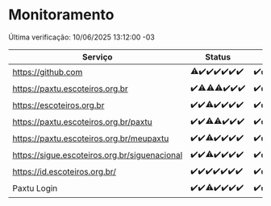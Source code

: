 # Monitoramento

Última verificação: 10/06/2025 13:12:00 -03

|Serviço|Status|Últimas 24h|
|---|---|---|
|https://github.com|<span title="2025-06-03: OK=22, Falhas=1">⚠️</span><span title="2025-06-04: OK=23">✔️</span><span title="2025-06-05: OK=22">✔️</span><span title="2025-06-06: OK=23">✔️</span><span title="2025-06-07: OK=23">✔️</span><span title="2025-06-08: OK=23">✔️</span><span title="2025-06-09: OK=15">✔️</span>|<span title="09/06/2025 13:12:00 -03 : 200">✔️</span><span title="09/06/2025 14:08:00 -03 : 200">✔️</span><span title="09/06/2025 15:13:00 -03 : 200">✔️</span><span title="09/06/2025 16:07:00 -03 : 200">✔️</span><span title="09/06/2025 17:10:00 -03 : 200">✔️</span><span title="09/06/2025 18:08:00 -03 : 200">✔️</span><span title="09/06/2025 19:09:00 -03 : 200">✔️</span><span title="09/06/2025 20:09:00 -03 : 200">✔️</span><span title="09/06/2025 21:48:00 -03 : 200">✔️</span><span title="09/06/2025 23:41:00 -03 : 200">✔️</span><span title="10/06/2025 00:41:00 -03 : 200">✔️</span><span title="10/06/2025 01:18:00 -03 : 200">✔️</span><span title="10/06/2025 02:10:00 -03 : 200">✔️</span><span title="10/06/2025 03:14:00 -03 : 200">✔️</span><span title="10/06/2025 04:09:00 -03 : 200">✔️</span><span title="10/06/2025 05:14:00 -03 : 200">✔️</span><span title="10/06/2025 06:11:00 -03 : 200">✔️</span><span title="10/06/2025 07:10:00 -03 : 200">✔️</span><span title="10/06/2025 08:08:00 -03 : 200">✔️</span><span title="10/06/2025 09:19:00 -03 : 200">✔️</span><span title="10/06/2025 10:26:00 -03 : 200">✔️</span><span title="10/06/2025 11:10:00 -03 : 200">✔️</span><span title="10/06/2025 12:10:00 -03 : 200">✔️</span><span title="10/06/2025 13:11:00 -03 : 200">✔️</span>|
|https://paxtu.escoteiros.org.br|<span title="2025-06-03: OK=23">✔️</span><span title="2025-06-04: OK=22, Falhas=1">⚠️</span><span title="2025-06-05: OK=21, Falhas=1">⚠️</span><span title="2025-06-06: OK=22, Falhas=1">⚠️</span><span title="2025-06-07: OK=23">✔️</span><span title="2025-06-08: OK=23">✔️</span><span title="2025-06-09: OK=15">✔️</span>|<span title="09/06/2025 13:12:00 -03 : 200">✔️</span><span title="09/06/2025 14:08:00 -03 : 200">✔️</span><span title="09/06/2025 15:13:00 -03 : 200">✔️</span><span title="09/06/2025 16:07:00 -03 : 200">✔️</span><span title="09/06/2025 17:10:00 -03 : 200">✔️</span><span title="09/06/2025 18:08:00 -03 : 200">✔️</span><span title="09/06/2025 19:09:00 -03 : 200">✔️</span><span title="09/06/2025 20:09:00 -03 : 200">✔️</span><span title="09/06/2025 21:48:00 -03 : 200">✔️</span><span title="09/06/2025 23:41:00 -03 : 200">✔️</span><span title="10/06/2025 00:41:00 -03 : 200">✔️</span><span title="10/06/2025 01:18:00 -03 : 200">✔️</span><span title="10/06/2025 02:10:00 -03 : 200">✔️</span><span title="10/06/2025 03:14:00 -03 : 200">✔️</span><span title="10/06/2025 04:09:00 -03 : 200">✔️</span><span title="10/06/2025 05:14:00 -03 : 200">✔️</span><span title="10/06/2025 06:11:00 -03 : 200">✔️</span><span title="10/06/2025 07:10:00 -03 : 200">✔️</span><span title="10/06/2025 08:08:00 -03 : 200">✔️</span><span title="10/06/2025 09:19:00 -03 : 200">✔️</span><span title="10/06/2025 10:26:00 -03 : 200">✔️</span><span title="10/06/2025 11:10:00 -03 : 200">✔️</span><span title="10/06/2025 12:10:00 -03 : 200">✔️</span><span title="10/06/2025 13:11:00 -03 : 200">✔️</span>|
|https://escoteiros.org.br|<span title="2025-06-03: OK=23">✔️</span><span title="2025-06-04: OK=23">✔️</span><span title="2025-06-05: OK=21, Falhas=1">⚠️</span><span title="2025-06-06: OK=23">✔️</span><span title="2025-06-07: OK=23">✔️</span><span title="2025-06-08: OK=23">✔️</span><span title="2025-06-09: OK=15">✔️</span>|<span title="09/06/2025 13:12:00 -03 : 200">✔️</span><span title="09/06/2025 14:08:00 -03 : 200">✔️</span><span title="09/06/2025 15:13:00 -03 : 200">✔️</span><span title="09/06/2025 16:07:00 -03 : 200">✔️</span><span title="09/06/2025 17:10:00 -03 : 200">✔️</span><span title="09/06/2025 18:08:00 -03 : 200">✔️</span><span title="09/06/2025 19:09:00 -03 : 200">✔️</span><span title="09/06/2025 20:09:00 -03 : 200">✔️</span><span title="09/06/2025 21:48:00 -03 : 200">✔️</span><span title="09/06/2025 23:41:00 -03 : 200">✔️</span><span title="10/06/2025 00:41:00 -03 : 200">✔️</span><span title="10/06/2025 01:18:00 -03 : 200">✔️</span><span title="10/06/2025 02:10:00 -03 : 200">✔️</span><span title="10/06/2025 03:14:00 -03 : 200">✔️</span><span title="10/06/2025 04:09:00 -03 : 200">✔️</span><span title="10/06/2025 05:14:00 -03 : 200">✔️</span><span title="10/06/2025 06:11:00 -03 : 200">✔️</span><span title="10/06/2025 07:10:00 -03 : 200">✔️</span><span title="10/06/2025 08:08:00 -03 : 200">✔️</span><span title="10/06/2025 09:19:00 -03 : 200">✔️</span><span title="10/06/2025 10:26:00 -03 : 200">✔️</span><span title="10/06/2025 11:10:00 -03 : 200">✔️</span><span title="10/06/2025 12:10:00 -03 : 200">✔️</span><span title="10/06/2025 13:11:00 -03 : 200">✔️</span>|
|https://paxtu.escoteiros.org.br/paxtu|<span title="2025-06-03: OK=23">✔️</span><span title="2025-06-04: OK=23">✔️</span><span title="2025-06-05: OK=21, Falhas=1">⚠️</span><span title="2025-06-06: OK=22, Falhas=1">⚠️</span><span title="2025-06-07: OK=23">✔️</span><span title="2025-06-08: OK=23">✔️</span><span title="2025-06-09: OK=15">✔️</span>|<span title="09/06/2025 13:12:00 -03 : 200">✔️</span><span title="09/06/2025 14:08:00 -03 : 200">✔️</span><span title="09/06/2025 15:13:00 -03 : 200">✔️</span><span title="09/06/2025 16:07:00 -03 : 200">✔️</span><span title="09/06/2025 17:10:00 -03 : 200">✔️</span><span title="09/06/2025 18:08:00 -03 : 200">✔️</span><span title="09/06/2025 19:09:00 -03 : 200">✔️</span><span title="09/06/2025 20:09:00 -03 : 200">✔️</span><span title="09/06/2025 21:48:00 -03 : 200">✔️</span><span title="09/06/2025 23:41:00 -03 : 200">✔️</span><span title="10/06/2025 00:41:00 -03 : 200">✔️</span><span title="10/06/2025 01:18:00 -03 : 200">✔️</span><span title="10/06/2025 02:10:00 -03 : 200">✔️</span><span title="10/06/2025 03:14:00 -03 : 200">✔️</span><span title="10/06/2025 04:09:00 -03 : 200">✔️</span><span title="10/06/2025 05:14:00 -03 : 200">✔️</span><span title="10/06/2025 06:11:00 -03 : 200">✔️</span><span title="10/06/2025 07:10:00 -03 : 200">✔️</span><span title="10/06/2025 08:08:00 -03 : 200">✔️</span><span title="10/06/2025 09:19:00 -03 : 200">✔️</span><span title="10/06/2025 10:26:00 -03 : 200">✔️</span><span title="10/06/2025 11:10:00 -03 : 200">✔️</span><span title="10/06/2025 12:10:00 -03 : 200">✔️</span><span title="10/06/2025 13:11:00 -03 : 200">✔️</span>|
|https://paxtu.escoteiros.org.br/meupaxtu|<span title="2025-06-03: OK=23">✔️</span><span title="2025-06-04: OK=23">✔️</span><span title="2025-06-05: OK=21, Falhas=1">⚠️</span><span title="2025-06-06: OK=23">✔️</span><span title="2025-06-07: OK=23">✔️</span><span title="2025-06-08: OK=23">✔️</span><span title="2025-06-09: OK=15">✔️</span>|<span title="09/06/2025 13:12:00 -03 : 200">✔️</span><span title="09/06/2025 14:08:00 -03 : 200">✔️</span><span title="09/06/2025 15:13:00 -03 : 200">✔️</span><span title="09/06/2025 16:07:00 -03 : 200">✔️</span><span title="09/06/2025 17:10:00 -03 : 200">✔️</span><span title="09/06/2025 18:08:00 -03 : 200">✔️</span><span title="09/06/2025 19:09:00 -03 : 200">✔️</span><span title="09/06/2025 20:09:00 -03 : 200">✔️</span><span title="09/06/2025 21:48:00 -03 : 200">✔️</span><span title="09/06/2025 23:41:00 -03 : 200">✔️</span><span title="10/06/2025 00:41:00 -03 : 200">✔️</span><span title="10/06/2025 01:18:00 -03 : 200">✔️</span><span title="10/06/2025 02:10:00 -03 : 200">✔️</span><span title="10/06/2025 03:14:00 -03 : 200">✔️</span><span title="10/06/2025 04:09:00 -03 : 200">✔️</span><span title="10/06/2025 05:14:00 -03 : 200">✔️</span><span title="10/06/2025 06:11:00 -03 : 200">✔️</span><span title="10/06/2025 07:10:00 -03 : 200">✔️</span><span title="10/06/2025 08:08:00 -03 : 200">✔️</span><span title="10/06/2025 09:19:00 -03 : 200">✔️</span><span title="10/06/2025 10:26:00 -03 : 200">✔️</span><span title="10/06/2025 11:10:00 -03 : 200">✔️</span><span title="10/06/2025 12:10:00 -03 : 200">✔️</span><span title="10/06/2025 13:11:00 -03 : 200">✔️</span>|
|https://sigue.escoteiros.org.br/siguenacional|<span title="2025-06-03: OK=23">✔️</span><span title="2025-06-04: OK=23">✔️</span><span title="2025-06-05: OK=21, Falhas=1">⚠️</span><span title="2025-06-06: OK=23">✔️</span><span title="2025-06-07: OK=23">✔️</span><span title="2025-06-08: OK=23">✔️</span><span title="2025-06-09: OK=15">✔️</span>|<span title="09/06/2025 13:12:00 -03 : 200">✔️</span><span title="09/06/2025 14:08:00 -03 : 200">✔️</span><span title="09/06/2025 15:13:00 -03 : 200">✔️</span><span title="09/06/2025 16:07:00 -03 : 200">✔️</span><span title="09/06/2025 17:10:00 -03 : 200">✔️</span><span title="09/06/2025 18:08:00 -03 : 200">✔️</span><span title="09/06/2025 19:09:00 -03 : 200">✔️</span><span title="09/06/2025 20:09:00 -03 : 200">✔️</span><span title="09/06/2025 21:48:00 -03 : 200">✔️</span><span title="09/06/2025 23:41:00 -03 : 200">✔️</span><span title="10/06/2025 00:41:00 -03 : 200">✔️</span><span title="10/06/2025 01:18:00 -03 : 200">✔️</span><span title="10/06/2025 02:10:00 -03 : 200">✔️</span><span title="10/06/2025 03:14:00 -03 : 200">✔️</span><span title="10/06/2025 04:09:00 -03 : 200">✔️</span><span title="10/06/2025 05:14:00 -03 : 200">✔️</span><span title="10/06/2025 06:11:00 -03 : 200">✔️</span><span title="10/06/2025 07:10:00 -03 : 200">✔️</span><span title="10/06/2025 08:08:00 -03 : 200">✔️</span><span title="10/06/2025 09:19:00 -03 : 200">✔️</span><span title="10/06/2025 10:26:00 -03 : 200">✔️</span><span title="10/06/2025 11:10:00 -03 : 200">✔️</span><span title="10/06/2025 12:10:00 -03 : 200">✔️</span><span title="10/06/2025 13:11:00 -03 : 200">✔️</span>|
|https://id.escoteiros.org.br/|<span title="2025-06-03: OK=23">✔️</span><span title="2025-06-04: OK=23">✔️</span><span title="2025-06-05: OK=22">✔️</span><span title="2025-06-06: OK=23">✔️</span><span title="2025-06-07: OK=23">✔️</span><span title="2025-06-08: OK=23">✔️</span><span title="2025-06-09: OK=15">✔️</span>|<span title="09/06/2025 13:12:00 -03 : 200">✔️</span><span title="09/06/2025 14:08:00 -03 : 200">✔️</span><span title="09/06/2025 15:13:00 -03 : 200">✔️</span><span title="09/06/2025 16:07:00 -03 : 200">✔️</span><span title="09/06/2025 17:10:00 -03 : 200">✔️</span><span title="09/06/2025 18:08:00 -03 : 200">✔️</span><span title="09/06/2025 19:09:00 -03 : 200">✔️</span><span title="09/06/2025 20:09:00 -03 : 200">✔️</span><span title="09/06/2025 21:48:00 -03 : 200">✔️</span><span title="09/06/2025 23:41:00 -03 : 200">✔️</span><span title="10/06/2025 00:41:00 -03 : 200">✔️</span><span title="10/06/2025 01:18:00 -03 : 200">✔️</span><span title="10/06/2025 02:10:00 -03 : 200">✔️</span><span title="10/06/2025 03:14:00 -03 : 200">✔️</span><span title="10/06/2025 04:09:00 -03 : 200">✔️</span><span title="10/06/2025 05:14:00 -03 : 200">✔️</span><span title="10/06/2025 06:11:00 -03 : 200">✔️</span><span title="10/06/2025 07:10:00 -03 : 200">✔️</span><span title="10/06/2025 08:08:00 -03 : 200">✔️</span><span title="10/06/2025 09:19:00 -03 : 200">✔️</span><span title="10/06/2025 10:26:00 -03 : 200">✔️</span><span title="10/06/2025 11:10:00 -03 : 200">✔️</span><span title="10/06/2025 12:10:00 -03 : 200">✔️</span><span title="10/06/2025 13:11:00 -03 : 200">✔️</span>|
|Paxtu Login|<span title="2025-06-03: OK=23">✔️</span><span title="2025-06-04: OK=23">✔️</span><span title="2025-06-05: OK=21, Falhas=1">⚠️</span><span title="2025-06-06: OK=23">✔️</span><span title="2025-06-07: OK=23">✔️</span><span title="2025-06-08: OK=23">✔️</span><span title="2025-06-09: OK=15">✔️</span>|<span title="09/06/2025 13:12:00 -03 : 200">✔️</span><span title="09/06/2025 14:08:00 -03 : 200">✔️</span><span title="09/06/2025 15:13:00 -03 : 200">✔️</span><span title="09/06/2025 16:07:00 -03 : 200">✔️</span><span title="09/06/2025 17:10:00 -03 : 200">✔️</span><span title="09/06/2025 18:08:00 -03 : 200">✔️</span><span title="09/06/2025 19:09:00 -03 : 200">✔️</span><span title="09/06/2025 20:09:00 -03 : 200">✔️</span><span title="09/06/2025 21:48:00 -03 : 200">✔️</span><span title="09/06/2025 23:41:00 -03 : 200">✔️</span><span title="10/06/2025 00:41:00 -03 : 200">✔️</span><span title="10/06/2025 01:18:00 -03 : 200">✔️</span><span title="10/06/2025 02:10:00 -03 : 200">✔️</span><span title="10/06/2025 03:14:00 -03 : 200">✔️</span><span title="10/06/2025 04:09:00 -03 : 200">✔️</span><span title="10/06/2025 05:14:00 -03 : 200">✔️</span><span title="10/06/2025 06:11:00 -03 : 200">✔️</span><span title="10/06/2025 07:10:00 -03 : 200">✔️</span><span title="10/06/2025 08:08:00 -03 : 200">✔️</span><span title="10/06/2025 09:19:00 -03 : 200">✔️</span><span title="10/06/2025 10:26:00 -03 : 200">✔️</span><span title="10/06/2025 11:10:00 -03 : 200">✔️</span><span title="10/06/2025 12:10:00 -03 : 200">✔️</span><span title="10/06/2025 13:11:00 -03 : 200">✔️</span>|
